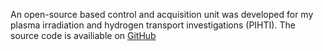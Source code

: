 An open-source based control and acquisition unit was developed for my  plasma irradiation and hydrogen transport investigations (PIHTI). The source code is availiable on <a href='https://github.com/queezz/ControlUnit'>GitHub</a>
